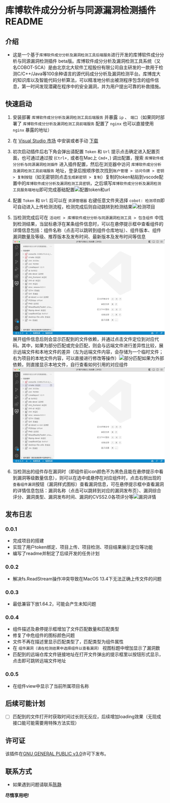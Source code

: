 # 库博软件成分分析与同源漏洞检测插件 README

## 介绍

* 这是一个基于`库博软件成分分析及漏洞检测工具后端服务`进行开发的库博软件成分分析与同源漏洞检测插件 beta版。库博软件成分分析及漏洞检测工具系统（又名COBOT-SCA）是由北京北大软件工程股份有限公司自主研发的一款用于检测C/C++/Java等100余种语言的源代码成分分析及漏洞检测平台。库博庞大的知识库以及智能代码分析算法，可以精准地分析出被测程序包含的组件信息，第一时间发现潜藏在程序中的安全漏洞，并为用户提出可靠的补救措施。

## 快速启动

1. 安装部署 `库博软件成分分析及漏洞检测工具后端服务` 并暴露 `ip` 、 `端口`（如果同时部署了 `库博软件成分分析及漏洞检测工具前端服务` 配置了 `nginx` 也可以直接使用 `nginx` 暴露的地址）

2. 在 [Visual Studio 市场] 中安装或者手动 [下载]

3. 初次启动插件后右下角会弹出请配置 `Token` 和 `Url` 提示点击确定进入配置页面，也可通过通过按 (`Ctrl+,` 或者在Mac上 `Cmd+,`) 调出配置，搜索 `库博软件成分分析与同源漏洞检测插件` 进入插件配置，然后在浏览器中访问 `库博软件成分分析及漏洞检测工具前端服务` 地址，登录后按顺序依次找到`账户管理 > 访问令牌 > 密钥 > 复制按钮`（如无密钥则点击`生成新密钥 > 复制`）复制的token粘贴到vscode配置中的`库博软件成分分析及漏洞检测工具密钥`，之后填写`库博软件成分分析及漏洞检测工具服务端地址`即可完成基础配置![配置token和url](/images/config-token-n-url.GIF)

4. 配置 `Token` 和 `Url` 后可以在 `资源管理器` 右键任意文件夹选择 `cobot: 检测项目`即可自动进入上传检测流程，检测完成后则自动跳转到检测结果![检测项目](/images/check-project.GIF)

5. 当检测完成后可在 `活动栏 > 库博软件成分分析与同源漏洞检测工具 > 包含组件` 中找到检测结果，当鼠标悬浮在某条组件信息时，可以在悬停提示框中查看组件的详情信息包括：组件名称（点击可以跳转到组件仓库地址）、组件版本、组件漏洞数量及等级、推荐版本及发布时间、最新版本及发布时间等信息![组件详情](/images/component-detail.GIF)展开组件信息后则会显示匹配到的文件依赖，并通过点击文件定位到对应代码。其中，如果为部分匹配或完全匹配，则会与远端文件进行差异性比较，展示远端文件和本地文件的差异（左为远端文件内容，会存储为一个临时文件；右为项目的本地文件内容，可以直接进行修改等操作）![部分匹配](/images/partly-match.GIF)如果为外部依赖，则直接显示本地文件，自行查看如何引用的对应组件![外部依赖](/images/external-dependecy.GIF)

6. 当检测出的组件存在漏洞时（即组件前icon颜色不为黑色且能在悬停提示中看到漏洞等级数量信息），则可以在选中或悬停在对应组件时，点击右侧出现的 `查看组件漏洞`按钮（漏洞样式图标）查看漏洞信息，可在悬停提示框中查看漏洞的详情信息包括：漏洞名称（点击可以跳转到对应的漏洞发布页）、漏洞综合评分、漏洞类型、漏洞发布时间、漏洞的CVSS2.0各项评分等![漏洞详情](/images/vulnerability-detail.GIF)

[Visual Studio 市场]: https://marketplace.visualstudio.com/items?itemName=PKUSE.hobot-vscode

[下载]: https://github.com/PKUSE-CN/hobot-vscode/releases

## 发布日志

### 0.0.1

* 完成项目的搭建
* 实现了用户token绑定、项目上传、项目检测、项目结果展示定位等功能
* 编写了readme并制定了后续开发的任务计划

### 0.0.2

* 解决fs.ReadStream操作冲突导致在MacOS 13.4下无法正确上传文件的问题

### 0.0.3

* 最低兼容下放1.64.2，可能会产生未知问题

### 0.0.4

* 组件描述及悬停提示框增加了文件匹配数量和匹配类型
* 修复了中危组件的图标颜色问题
* 文件不再在描述里显示匹配类型了，匹配类型为组件属性
* 在 `组件漏洞（请在检测结果中选择组件以查看漏洞）` 视图标题中增加显示了漏洞数
* 匹配到的远端仓库文件链接地址在打开文件弹出的提示框里以按钮形式显示，点击即可跳转远端文件地址

### 0.0.5

* 在组件view中显示了当前所属项目名称

## 后续可能计划

* [ ] 匹配到的文件打开时获取时间过长则无反应，后续增加loading效果（无现成接口能可能需要用特殊方法实现）

## 许可证

该插件在[GNU GENERAL PUBLIC v3.0](/LICENSE)许可下发布。

## 联系方式

* 如果遇到问题请联系[陈静](mailto:chenjing@beidasoft.com)

**尽情享用吧!**
